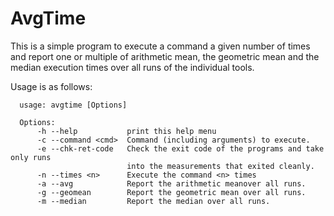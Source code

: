 AvgTime
=======

This is a simple program to execute a command a given number of times and report
one or multiple of arithmetic mean, the geometric mean and the median execution
times over all runs of the individual tools.

Usage is as follows:

```
  usage: avgtime [Options]
  
  Options:
      -h --help           print this help menu
      -c --command <cmd>  Command (including arguments) to execute.
      -e --chk-ret-code   Check the exit code of the programs and take only runs
                          into the measurements that exited cleanly.
      -n --times <n>      Execute the command <n> times
      -a --avg            Report the arithmetic meanover all runs.
      -g --geomean        Report the geometric mean over all runs.
      -m --median         Report the median over all runs.
```
